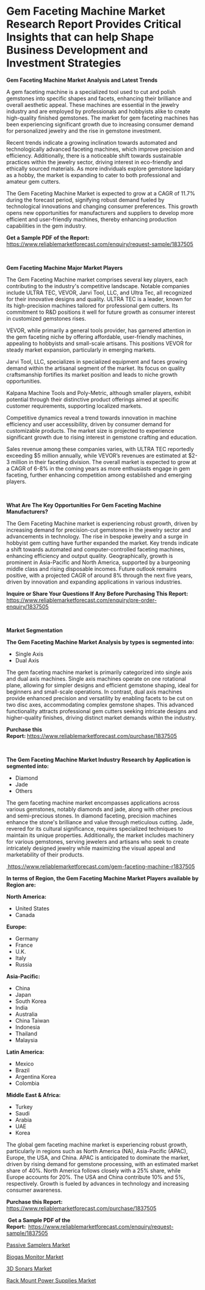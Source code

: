<p><h1>Gem Faceting Machine Market Research Report Provides Critical Insights that can help Shape Business Development and Investment Strategies</h1></p><p><strong>Gem Faceting Machine Market Analysis and Latest Trends</strong></p>
<p><p>A gem faceting machine is a specialized tool used to cut and polish gemstones into specific shapes and facets, enhancing their brilliance and overall aesthetic appeal. These machines are essential in the jewelry industry and are employed by professionals and hobbyists alike to create high-quality finished gemstones. The market for gem faceting machines has been experiencing significant growth due to increasing consumer demand for personalized jewelry and the rise in gemstone investment.</p><p>Recent trends indicate a growing inclination towards automated and technologically advanced faceting machines, which improve precision and efficiency. Additionally, there is a noticeable shift towards sustainable practices within the jewelry sector, driving interest in eco-friendly and ethically sourced materials. As more individuals explore gemstone lapidary as a hobby, the market is expanding to cater to both professional and amateur gem cutters.</p><p>The Gem Faceting Machine Market is expected to grow at a CAGR of 11.7% during the forecast period, signifying robust demand fueled by technological innovations and changing consumer preferences. This growth opens new opportunities for manufacturers and suppliers to develop more efficient and user-friendly machines, thereby enhancing production capabilities in the gem industry.</p></p>
<p><strong>Get a Sample PDF of the Report:&nbsp;</strong> <a href="https://www.reliablemarketforecast.com/enquiry/request-sample/1837505?utm_campaign=1893&utm_medium=2&utm_source=Github&utm_content=ia&utm_term=22022025&utm_id=gem-faceting-machine">https://www.reliablemarketforecast.com/enquiry/request-sample/1837505</a></p>
<p>&nbsp;</p>
<p><strong>Gem Faceting Machine Major Market Players</strong></p>
<p><p>The Gem Faceting Machine market comprises several key players, each contributing to the industry's competitive landscape. Notable companies include ULTRA TEC, VEVOR, Jarvi Tool, LLC, and Ultra Tec, all recognized for their innovative designs and quality. ULTRA TEC is a leader, known for its high-precision machines tailored for professional gem cutters. Its commitment to R&D positions it well for future growth as consumer interest in customized gemstones rises.</p><p>VEVOR, while primarily a general tools provider, has garnered attention in the gem faceting niche by offering affordable, user-friendly machines, appealing to hobbyists and small-scale artisans. This positions VEVOR for steady market expansion, particularly in emerging markets.</p><p>Jarvi Tool, LLC, specializes in specialized equipment and faces growing demand within the artisanal segment of the market. Its focus on quality craftsmanship fortifies its market position and leads to niche growth opportunities.</p><p>Kalpana Machine Tools and Poly-Metric, although smaller players, exhibit potential through their distinctive product offerings aimed at specific customer requirements, supporting localized markets.</p><p>Competitive dynamics reveal a trend towards innovation in machine efficiency and user accessibility, driven by consumer demand for customizable products. The market size is projected to experience significant growth due to rising interest in gemstone crafting and education.</p><p>Sales revenue among these companies varies, with ULTRA TEC reportedly exceeding $5 million annually, while VEVOR’s revenues are estimated at $2-3 million in their faceting division. The overall market is expected to grow at a CAGR of 6-8% in the coming years as more enthusiasts engage in gem faceting, further enhancing competition among established and emerging players.</p></p>
<p>&nbsp;</p>
<p><strong>What Are The Key Opportunities For Gem Faceting Machine Manufacturers?</strong></p>
<p><p>The Gem Faceting Machine market is experiencing robust growth, driven by increasing demand for precision-cut gemstones in the jewelry sector and advancements in technology. The rise in bespoke jewelry and a surge in hobbyist gem cutting have further expanded the market. Key trends indicate a shift towards automated and computer-controlled faceting machines, enhancing efficiency and output quality. Geographically, growth is prominent in Asia-Pacific and North America, supported by a burgeoning middle class and rising disposable incomes. Future outlook remains positive, with a projected CAGR of around 8% through the next five years, driven by innovation and expanding applications in various industries.</p></p>
<p><strong>Inquire or Share Your Questions If Any Before Purchasing This Report:</strong> <a href="https://www.reliablemarketforecast.com/enquiry/pre-order-enquiry/1837505?utm_campaign=1893&utm_medium=2&utm_source=Github&utm_content=ia&utm_term=22022025&utm_id=gem-faceting-machine">https://www.reliablemarketforecast.com/enquiry/pre-order-enquiry/1837505</a></p>
<p>&nbsp;</p>
<p><strong>Market Segmentation</strong></p>
<p><strong>The Gem Faceting Machine Market Analysis by types is segmented into:</strong></p>
<p><ul><li>Single Axis</li><li>Dual Axis</li></ul></p>
<p><p>The gem faceting machine market is primarily categorized into single axis and dual axis machines. Single axis machines operate on one rotational plane, allowing for simpler designs and efficient gemstone shaping, ideal for beginners and small-scale operations. In contrast, dual axis machines provide enhanced precision and versatility by enabling facets to be cut on two disc axes, accommodating complex gemstone shapes. This advanced functionality attracts professional gem cutters seeking intricate designs and higher-quality finishes, driving distinct market demands within the industry.</p></p>
<p><strong>Purchase this Report:&nbsp;</strong><a href="https://www.reliablemarketforecast.com/purchase/1837505?utm_campaign=1893&utm_medium=2&utm_source=Github&utm_content=ia&utm_term=22022025&utm_id=gem-faceting-machine">https://www.reliablemarketforecast.com/purchase/1837505</a></p>
<p>&nbsp;</p>
<p><strong>The Gem Faceting Machine Market Industry Research by Application is segmented into:</strong></p>
<p><ul><li>Diamond</li><li>Jade</li><li>Others</li></ul></p>
<p><p>The gem faceting machine market encompasses applications across various gemstones, notably diamonds and jade, along with other precious and semi-precious stones. In diamond faceting, precision machines enhance the stone's brilliance and value through meticulous cutting. Jade, revered for its cultural significance, requires specialized techniques to maintain its unique properties. Additionally, the market includes machinery for various gemstones, serving jewelers and artisans who seek to create intricately designed jewelry while maximizing the visual appeal and marketability of their products.</p></p>
<p><a href="https://www.reliablemarketforecast.com/gem-faceting-machine-r1837505?utm_campaign=1893&utm_medium=2&utm_source=Github&utm_content=ia&utm_term=22022025&utm_id=gem-faceting-machine">&nbsp;https://www.reliablemarketforecast.com/gem-faceting-machine-r1837505</a></p>
<p><strong>In terms of Region, the Gem Faceting Machine Market Players available by Region are:</strong></p>
<p>
    <p> <strong> North America: </strong>
        <ul>
            <li>United States</li>
            <li>Canada</li>
        </ul>
        </p> 
    <p> <strong> Europe: </strong>
        <ul>
            <li>Germany</li>
            <li>France</li>
            <li>U.K.</li>
            <li>Italy</li>
            <li>Russia</li>
        </ul>
        </p> 
    <p> <strong> Asia-Pacific: </strong>
        <ul>
            <li>China</li>
            <li>Japan</li>
            <li>South Korea</li>
            <li>India</li>
            <li>Australia</li>
            <li>China Taiwan</li>
            <li>Indonesia</li>
            <li>Thailand</li>
            <li>Malaysia</li>
        </ul>
        </p> 
    <p> <strong> Latin America: </strong>
        <ul>
            <li>Mexico</li>
            <li>Brazil</li>
            <li>Argentina Korea</li>
            <li>Colombia</li>
        </ul>
        </p> 
    <p> <strong> Middle East & Africa: </strong>
        <ul>
            <li>Turkey</li>
            <li>Saudi</li>
            <li>Arabia</li>
            <li>UAE</li>
            <li>Korea</li>
        </ul>
    </p>
    </p>
<p><p>The global gem faceting machine market is experiencing robust growth, particularly in regions such as North America (NA), Asia-Pacific (APAC), Europe, the USA, and China. APAC is anticipated to dominate the market, driven by rising demand for gemstone processing, with an estimated market share of 40%. North America follows closely with a 25% share, while Europe accounts for 20%. The USA and China contribute 10% and 5%, respectively. Growth is fueled by advances in technology and increasing consumer awareness.</p></p>
<p><strong>Purchase this Report: </strong><a href="https://www.reliablemarketforecast.com/purchase/1837505?utm_campaign=1893&utm_medium=2&utm_source=Github&utm_content=ia&utm_term=22022025&utm_id=gem-faceting-machine">https://www.reliablemarketforecast.com/purchase/1837505</a></p>
<p>&nbsp;<strong>Get a Sample PDF of the Report:&nbsp;&nbsp;</strong><a href="https://www.reliablemarketforecast.com/enquiry/request-sample/1837505?utm_campaign=1893&utm_medium=2&utm_source=Github&utm_content=ia&utm_term=22022025&utm_id=gem-faceting-machine">https://www.reliablemarketforecast.com/enquiry/request-sample/1837505</a></p>
<p><strong></strong></p>
<p><p><a href="https://github.com/gasiorgary79/Market-Research-Report-List-1/blob/main/passive-samplers-market.md?utm_campaign=1893&utm_medium=2&utm_source=Github&utm_content=ia&utm_term=22022025&utm_id=gem-faceting-machine">Passive Samplers Market</a></p><p><a href="https://github.com/PeterParrish5/Market-Research-Report-List-7/blob/main/biogas-monitor-market.md?utm_campaign=1893&utm_medium=2&utm_source=Github&utm_content=ia&utm_term=22022025&utm_id=gem-faceting-machine">Biogas Monitor Market</a></p><p><a href="https://github.com/vigatoimrene04/Market-Research-Report-List-1/blob/main/3d-sonars-market.md?utm_campaign=1893&utm_medium=2&utm_source=Github&utm_content=ia&utm_term=22022025&utm_id=gem-faceting-machine">3D Sonars Market</a></p><p><a href="https://github.com/castinchondo/Market-Research-Report-List-1/blob/main/rack-mount-power-supplies-market.md?utm_campaign=1893&utm_medium=2&utm_source=Github&utm_content=ia&utm_term=22022025&utm_id=gem-faceting-machine">Rack Mount Power Supplies Market</a></p></p>
